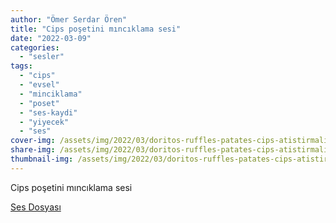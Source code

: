 ```yaml
---
author: "Ömer Serdar Ören"
title: "Cips poşetini mıncıklama sesi"
date: "2022-03-09"
categories: 
  - "sesler"
tags: 
  - "cips"
  - "evsel"
  - "minciklama"
  - "poset"
  - "ses-kaydi"
  - "yiyecek"
  - "ses"
cover-img: /assets/img/2022/03/doritos-ruffles-patates-cips-atistirmalik.jpeg
share-img: /assets/img/2022/03/doritos-ruffles-patates-cips-atistirmalik.jpeg
thumbnail-img: /assets/img/2022/03/doritos-ruffles-patates-cips-atistirmalik.jpeg
---
```


Cips poşetini mıncıklama sesi

[Ses Dosyası](/assets/sound/2022/03/cips-poseti-minciklama-sesi.mp3)
